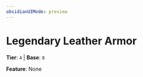 ```yaml
---
obsidianUIMode: preview
---
```

# Legendary Leather Armor

**Tier**: `4` | **Base**: `8`

**Feature**: None
